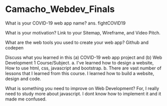 
# Camacho_Webdev_Finals
What is your COVID-19 web app name?
ans. fightCOVID19

What is your motivation?
Link to your Sitemap, Wireframe, and Video Pitch.


What are the web tools you used to create your web app?
Github and codepen

Discuss what you learned in this (a) COVID-19 web app project and (b) Web Development 1 Course/Subject.
a. I've learned how to design a website, How to use html, css, javascript and bootstrap. 
b. There are vast number of lessons that I learned from this course. I learned how to build a website, design and code. 

What is something you need to improve on Web Development?
For, I really need to study more about javascript. I dont know how to implement it and it made me confused. 

